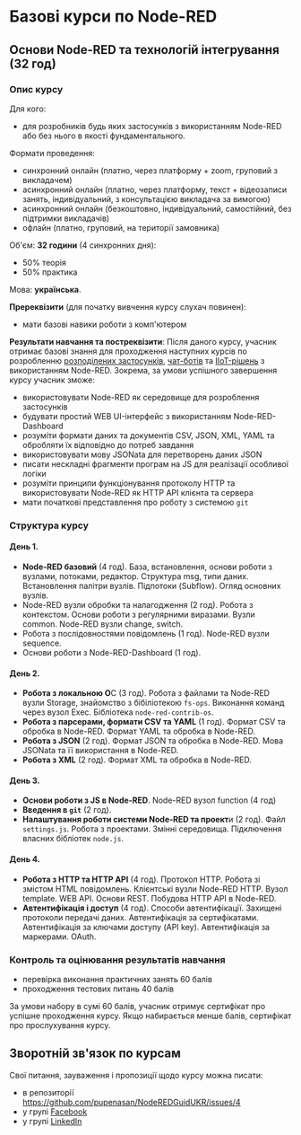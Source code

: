 # Базові курси по Node-RED 

## Основи Node-RED та технологій інтегрування (32 год)

### Опис курсу

Для кого:

- для розробників будь яких застосунків з використанням Node-RED або без нього в якості фундаментального. 

Формати проведення: 

- синхронний онлайн (платно, через платформу + zoom, груповий з викладачем)
- асинхронний онлайн (платно, через платформу, текст + відеозаписи занять, індивідуальний, з консультацією викладача за вимогою)
- асинхронний онлайн (безкоштовно, індивідуальний, самостійний, без підтримки викладачів)
- офлайн (платно, груповий, на території замовника)

Об'єм: **32 години** (4 синхронних дня):

- 50% теорія
- 50% практика

Мова: **українська**.

**Пререквізити** (для початку вивчення курсу слухач повинен):

- мати базові навики роботи з комп'ютером

**Результати навчання та постреквізити**: Після даного курсу, учасник отримає базові знання для проходження наступних курсів по розробленню [розподілених застосунків](distributed.md), [чат-ботів](chatbots.md) та [IIoT-рішень](IIoT.md) з використанням Node-RED. Зокрема, за умови успішного завершення курсу учасник зможе:

- використовувати Node-RED як середовище для розроблення застосунків
- будувати простий WEB UI-інтерфейс з використанням Node-RED-Dashboard
- розуміти формати даних та документів CSV, JSON, XML, YAML та обробляти їх відповідно до потреб завдання 
- використовувати мову JSONata для перетворень даних JSON 
- писати нескладні фрагменти програм на JS для реалізації особливої логіки  
- розуміти принципи функціонування протоколу HTTP та використовувати Node-RED як HTTP API клієнта та сервера
- мати початкові представлення про роботу з системою `git`   

### Структура курсу

#### День 1.

- **Node-RED базовий** (4 год). База, встановлення, основи роботи з вузлами, потоками, редактор. Структура msg, типи даних. Встановлення палітри вузлів. Підпотоки (Subflow). Огляд основних вузлів. 
- Node-RED вузли обробки та налагодження (2 год). Робота з контекстом. Основи роботи з регулярними виразами. Вузли common. Node-RED вузли change, switch. 
- Робота з послідовностями повідомлень (1 год). Node-RED вузли sequence.
- Основи роботи з Node-RED-Dashboard (1 год).  

#### День 2.

- **Робота з локальною О**С (3 год). Робота з файлами та Node-RED вузли Storage, знайомство з бібіліотекою `fs-ops`. Виконання команд через вузол Exec. Бібліотека `node-red-contrib-os`.
- **Робота з парсерами, формати CSV та YAML** (1 год). Формат CSV та обробка в Node-RED. Формат YAML та обробка в Node-RED. 
- **Робота з JSON** (2 год). Формат JSON та обробка в Node-RED. Мова JSONata та її використання в Node-RED. 
- **Робота з XML** (2 год). Формат XML та обробка в Node-RED.

#### День 3.

- **Основи роботи з JS в Node-RED**. Node-RED вузол function (4 год)
- **Введення в `git`** (2 год).  
- **Налаштування роботи системи Node-RED та проект**и (2 год). Файл `settings.js`. Робота з проектами. Змінні середовища. Підключення власних бібліотек `node.js`. 

#### День 4.

- **Робота з HTTP та HTTP API** (4 год). Протокол HTTP. Робота зі змістом HTML повідомлень. Клієнтські вузли Node-RED HTTP. Вузол template. WEB API. Основи REST. Побудова HTTP API в Node-RED.  
- **Автентифікація і доступ** (4 год). Способи автентифікації. Захищені протоколи передачі даних. Автентифікація за сертифікатами. Автентифікація за ключами доступу (API key). Автентифікація за маркерами. OAuth.

### Контроль та оцінювання результатів навчання

- перевірка виконання практичних занять 60 балів
- проходження тестових питань 40 балів

За умови набору в сумі 60 балів, учасник отримує сертифікат про успішне проходження курсу. Якщо набирається менше балів, сертифікат про прослухування курсу. 

## Зворотній зв'язок по курсам

Свої питання, зауваження і пропозиції щодо курсу можна писати:

- в репозиторії <https://github.com/pupenasan/NodeREDGuidUKR/issues/4>
- у групі [Facebook](https://www.facebook.com/groups/noderedua)
- у групі [LinkedIn](https://www.linkedin.com/groups/9258482/)